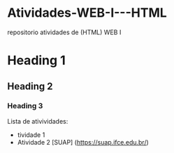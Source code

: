 # Atividades-WEB-I---HTML
 repositorio atividades de (HTML) WEB I

 # Heading 1
 ## Heading 2
 ### Heading 3

 Lista de ativividades:
 - tividade 1
 - Atividade 2
 [SUAP] (https://suap.ifce.edu.br/)
 
